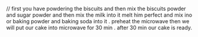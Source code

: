 // first you have powdering the biscuits and then mix the biscuits powder and sugar powder and then mix the milk into it melt him perfect and mix ino or baking powder and baking soda into it .
preheat the microwave
then we will put our cake into microwave for 30 min . 
after 30 min our cake is ready.